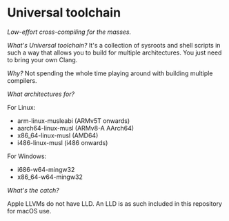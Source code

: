 Universal toolchain
=============
_Low-effort cross-compiling for the masses._


*What's Universal toolchain?*
It's a collection of sysroots and shell scripts in such a way that allows you to build for multiple
architectures. You just need to bring your own Clang.

*Why?*
Not spending the whole time playing around with building multiple compilers.

*What architectures for?*

For Linux:

- arm-linux-musleabi (ARMv5T onwards)
- aarch64-linux-musl (ARMv8-A AArch64)
- x86_64-linux-musl  (AMD64)
- i486-linux-musl (i486 onwards)

For Windows:

- i686-w64-mingw32
- x86_64-w64-mingw32

*What's the catch?*

Apple LLVMs do not have LLD. An LLD is as such included in this repository for macOS use.

